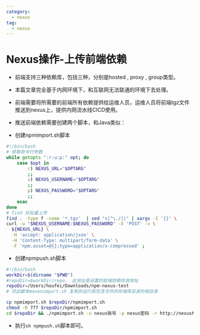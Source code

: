```yaml
---
category:
  - nexus
tag:
  - nexus
---
```

# Nexus操作-上传前端依赖

  - 前端支持三种依赖库，包括三种，分别是hosted , proxy , group类型。
  - 本篇文章完全基于内网环境下，和互联网无法联通的环境下去处理。
  - 前端需要将所需要的前端所有依赖提供给运维人员，运维人员将前端tgz文件推送到nexus上，提供内网流水线CICD使用。
  - 推送前端依赖需要创建两个脚本，和Java类似：

  - 创建npmimport.sh脚本

  ```bash
  #!/bin/bash
  # 获取命令行参数
  while getopts ":r:u:p:" opt; do
      case $opt in
          r) NEXUS_URL="$OPTARG"
          ;;
          u) NEXUS_USERNAME="$OPTARG"
          ;;
          p) NEXUS_PASSWORD="$OPTARG"
          ;;
      esac
  done
  # find 并批量上传
  find . -type f -name '*.tgz'  | sed "s|^\./||" | xargs -I '{}' \
  curl -u "$NEXUS_USERNAME:$NEXUS_PASSWORD" -X 'POST' -v \
    ${NEXUS_URL} \
    -H 'accept: application/json' \
    -H 'Content-Type: multipart/form-data' \
    -F 'npm.asset=@{};type=application/x-compressed' ;
  ```

  - 创建npmpush.sh脚本

  ```bash
  #!/bin/bash
  workDir=$(dirname "$PWD")
  #repoDir=$workDir/repo， 此地址是设置的前端依赖存放地址
  repoDir=/Users/houfei/Downloads/npm-nexus-test
  # 将此脚本mavenimport.sh 复制并运行到包含文件的存储库目录的根目录
  
  cp npmimport.sh $repoDir/npmimport.sh
  chmod -R 777 $repoDir/npmimport.sh
  cd $repoDir && ./npmimport.sh -u nexus账号 -p nexus密码 -r http://nexus地址/service/rest/v1/components?repository=npm-private
  ```

  - 执行`sh npmpush.sh`脚本即可。